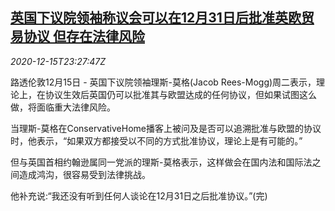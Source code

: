 <!--1608076521000-->
[英国下议院领袖称议会可以在12月31日后批准英欧贸易协议 但存在法律风险](https://cn.reuters.com/article/britain-eu-ratification-trade-216-idCNKBS28P35A)
------

<div><i>2020-12-15T23:27:47Z</i></div><p>路透伦敦12月15日 - 英国下议院领袖理斯-莫格(Jacob Rees-Mogg)周二表示，理论上，在协议生效后英国仍可以批准其与欧盟达成的任何协议，但如果试图这么做，将面临重大法律风险。</p><p>当理斯-莫格在ConservativeHome播客上被问及是否可以追溯批准与欧盟的协议时，他表示，“如果双方都接受以不同的方式批准协议，理论上是有可能的。”</p><p>但与英国首相约翰逊属同一党派的理斯-莫格表示，这样做会在国内法和国际法之间造成鸿沟，很容易受到法律挑战。</p><p>他补充说:“我还没有听到任何人谈论在12月31日之后批准协议。”(完)</p>
